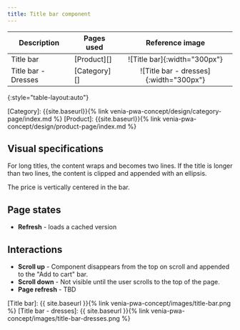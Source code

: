 ```yaml
---
title: Title bar component
---
```


| Description         | Pages used        | Reference image                        |
| ------------------- | ----------------- | :------------------------------------: |
| Title bar           | [Product][]  | ![Title bar]{:width="300px"}           |
| Title bar - Dresses | [Category][] | ![Title bar - dresses]{:width="300px"} |
{:style="table-layout:auto"}

[Category]: {{site.baseurl}}{% link venia-pwa-concept/design/category-page/index.md %}
[Product]: {{site.baseurl}}{% link venia-pwa-concept/design/product-page/index.md %}

## Visual specifications

For long titles, the content wraps and becomes two lines.
If the title is longer than two lines, the content is clipped and appended with an ellipsis.

The price is vertically centered in the bar.

## Page states

* **Refresh** - loads a cached version

## Interactions

* **Scroll up** - Component disappears from the top on scroll and appended to the "Add to cart" bar.
* **Scroll down** - Not visible until the user scrolls to the top of the page.
* **Page refresh** - TBD

[Title bar]: {{ site.baseurl }}{% link venia-pwa-concept/images/title-bar.png %}
[Title bar - dresses]: {{ site.baseurl }}{% link venia-pwa-concept/images/title-bar-dresses.png %}
